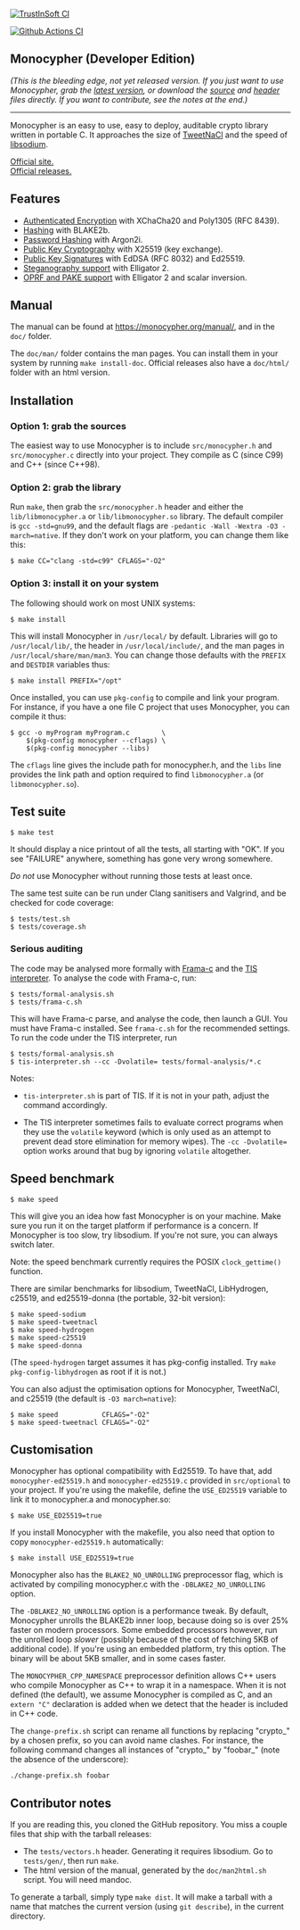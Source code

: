 [![TrustInSoft CI](https://ci.trust-in-soft.com/projects/LoupVaillant/Monocypher.svg?branch=master)](https://ci.trust-in-soft.com/projects/LoupVaillant/Monocypher)

[![Github Actions CI](https://github.com/LoupVaillant/Monocypher/actions/workflows/ci.yml/badge.svg)](https://github.com/LoupVaillant/Monocypher/actions/workflows/ci.yml)


Monocypher (Developer Edition)
------------------------------

_(This is the bleeding edge, not yet released version.  If you just want
to use Monocypher, grab the [latest version][latest], or download the
[source][] and [header][] files directly. If you want to contribute, see
the notes at the end.)_

[source]: https://monocypher.org/download/monocypher.c
[header]: https://monocypher.org/download/monocypher.h
[latest]: https://monocypher.org/download/monocypher-latest.tar.gz

---

Monocypher is an easy to use, easy to deploy, auditable crypto library
written in portable C.  It approaches the size of [TweetNaCl][] and the
speed of [libsodium][].

[Official site.](https://monocypher.org/)  
[Official releases.](https://monocypher.org/download/)

[libsodium]: https://libsodium.org
[TweetNaCl]: https://tweetnacl.cr.yp.to/


Features
--------

- [Authenticated Encryption][AEAD] with XChaCha20 and Poly1305
  (RFC&nbsp;8439).
- [Hashing][HASH] with BLAKE2b.
- [Password Hashing][PWH] with Argon2i.
- [Public Key Cryptography][PKC] with X25519 (key exchange).
- [Public Key Signatures][PKS] with EdDSA (RFC 8032) and Ed25519.
- [Steganography support][STEG] with Elligator&nbsp;2.
- [OPRF and PAKE support][PAKE] with Elligator&nbsp;2 and scalar
  inversion.

[AEAD]: https://monocypher.org/manual/aead
[HASH]: https://monocypher.org/manual/hash
[PWH]:  https://monocypher.org/manual/argon2i
[PKC]:  https://monocypher.org/manual/key_exchange
[PKS]:  https://monocypher.org/manual/sign
[STEG]: https://monocypher.org/manual/advanced/elligator
[PAKE]: https://monocypher.org/manual/advanced/x25519_inverse


Manual
------

The manual can be found at https://monocypher.org/manual/, and in the
`doc/` folder.

The `doc/man/` folder contains the man pages.  You can install them in
your system by running `make install-doc`. Official releases also have a
`doc/html/` folder with an html version.


Installation
------------

### Option 1: grab the sources

The easiest way to use Monocypher is to include `src/monocypher.h` and
`src/monocypher.c` directly into your project.  They compile as C (since
C99) and C++ (since C++98).


### Option 2: grab the library

Run `make`, then grab the `src/monocypher.h` header and either the
`lib/libmonocypher.a` or `lib/libmonocypher.so` library.  The default
compiler is `gcc -std=gnu99`, and the default flags are `-pedantic -Wall
-Wextra -O3 -march=native`.  If they don't work on your platform, you
can change them like this:

    $ make CC="clang -std=c99" CFLAGS="-O2"

### Option 3: install it on your system

The following should work on most UNIX systems:

    $ make install

This will install Monocypher in `/usr/local/` by default. Libraries
will go to `/usr/local/lib/`, the header in `/usr/local/include/`, and
the man pages in `/usr/local/share/man/man3`.  You can change those
defaults with the `PREFIX` and `DESTDIR` variables thus:

    $ make install PREFIX="/opt"

Once installed, you can use `pkg-config` to compile and link your
program.  For instance, if you have a one file C project that uses
Monocypher, you can compile it thus:

    $ gcc -o myProgram myProgram.c        \
        $(pkg-config monocypher --cflags) \
        $(pkg-config monocypher --libs)

The `cflags` line gives the include path for monocypher.h, and the
`libs` line provides the link path and option required to find
`libmonocypher.a` (or `libmonocypher.so`).


Test suite
----------

    $ make test

It should display a nice printout of all the tests, all starting with
"OK".  If you see "FAILURE" anywhere, something has gone very wrong
somewhere.

*Do not* use Monocypher without running those tests at least once.

The same test suite can be run under Clang sanitisers and Valgrind, and
be checked for code coverage:

    $ tests/test.sh
    $ tests/coverage.sh


### Serious auditing

The code may be analysed more formally with [Frama-c][] and the
[TIS interpreter][TIS].  To analyse the code with Frama-c, run:

    $ tests/formal-analysis.sh
    $ tests/frama-c.sh

This will have Frama-c parse, and analyse the code, then launch a GUI.
You must have Frama-c installed.  See `frama-c.sh` for the recommended
settings.  To run the code under the TIS interpreter, run

    $ tests/formal-analysis.sh
    $ tis-interpreter.sh --cc -Dvolatile= tests/formal-analysis/*.c

Notes:

- `tis-interpreter.sh` is part of TIS.  If it is not in your path,
  adjust the command accordingly.

- The TIS interpreter sometimes fails to evaluate correct programs when
  they use the `volatile` keyword (which is only used as an attempt to
  prevent dead store elimination for memory wipes).  The `-cc
  -Dvolatile=` option works around that bug by ignoring `volatile`
  altogether.

[Frama-c]:https://frama-c.com/
[TIS]: https://trust-in-soft.com/tis-interpreter/


Speed benchmark
---------------

    $ make speed

This will give you an idea how fast Monocypher is on your machine.  Make
sure you run it on the target platform if performance is a concern.  If
Monocypher is too slow, try libsodium.  If you're not sure, you can
always switch later.


Note: the speed benchmark currently requires the POSIX
`clock_gettime()` function.

There are similar benchmarks for libsodium, TweetNaCl, LibHydrogen,
c25519, and ed25519-donna (the portable, 32-bit version):

    $ make speed-sodium
    $ make speed-tweetnacl
    $ make speed-hydrogen
    $ make speed-c25519
    $ make speed-donna

(The `speed-hydrogen` target assumes it has pkg-config installed. Try
`make pkg-config-libhydrogen` as root if it is not.)

You can also adjust the optimisation options for Monocypher, TweetNaCl,
and c25519 (the default is `-O3 march=native`):

    $ make speed           CFLAGS="-O2"
    $ make speed-tweetnacl CFLAGS="-O2"


Customisation
-------------

Monocypher has optional compatibility with Ed25519. To have that, add
`monocypher-ed25519.h` and `monocypher-ed25519.c` provided in
`src/optional` to your project.  If you're using the makefile, define
the `USE_ED25519` variable to link it to monocypher.a and monocypher.so:

    $ make USE_ED25519=true

If you install Monocypher with the makefile, you also need that option
to copy `monocypher-ed25519.h` automatically:

    $ make install USE_ED25519=true

Monocypher also has the `BLAKE2_NO_UNROLLING` preprocessor flag, which
is activated by compiling monocypher.c with the `-DBLAKE2_NO_UNROLLING`
option.

The `-DBLAKE2_NO_UNROLLING` option is a performance tweak.  By default,
Monocypher unrolls the BLAKE2b inner loop, because doing so is over 25%
faster on modern processors.  Some embedded processors however, run the
unrolled loop _slower_ (possibly because of the cost of fetching 5KB of
additional code).  If you're using an embedded platform, try this
option.  The binary will be about 5KB smaller, and in some cases faster.

The `MONOCYPHER_CPP_NAMESPACE` preprocessor definition allows C++ users
who compile Monocypher as C++ to wrap it in a namespace. When it is not
defined (the default), we assume Monocypher is compiled as C, and an
`extern "C"` declaration is added when we detect that the header is
included in C++ code.

The `change-prefix.sh` script can rename all functions by replacing
"crypto_" by a chosen prefix, so you can avoid name clashes. For
instance, the following command changes all instances of "crypto_" by
"foobar_" (note the absence of the underscore):

    ./change-prefix.sh foobar


Contributor notes
-----------------

If you are reading this, you cloned the GitHub repository.  You miss a
couple files that ship with the tarball releases:

- The `tests/vectors.h` header.  Generating it requires libsodium. Go
  to `tests/gen/`, then run `make`.
- The html version of the manual, generated by the `doc/man2html.sh`
  script.  You will need mandoc.

To generate a tarball, simply type `make dist`. It will make a tarball
with a name that matches the current version (using `git describe`), in
the current directory.
